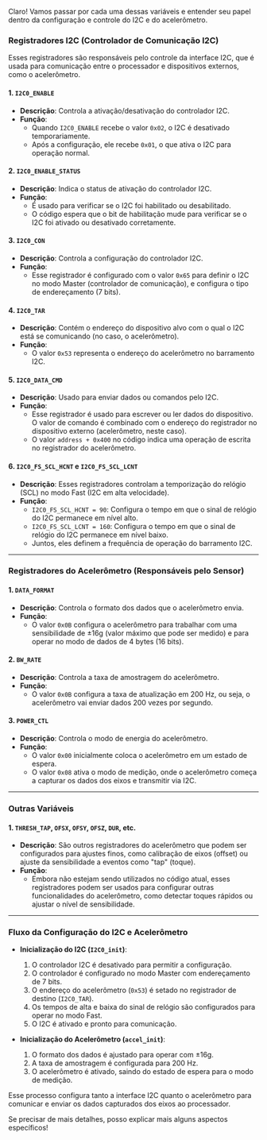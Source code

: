 Claro! Vamos passar por cada uma dessas variáveis e entender seu papel dentro da configuração e controle do I2C e do acelerômetro.

### Registradores I2C (Controlador de Comunicação I2C)
Esses registradores são responsáveis pelo controle da interface I2C, que é usada para comunicação entre o processador e dispositivos externos, como o acelerômetro.

#### 1. `I2C0_ENABLE`
- **Descrição**: Controla a ativação/desativação do controlador I2C.
- **Função**: 
  - Quando `I2C0_ENABLE` recebe o valor `0x02`, o I2C é desativado temporariamente.
  - Após a configuração, ele recebe `0x01`, o que ativa o I2C para operação normal.

#### 2. `I2C0_ENABLE_STATUS`
- **Descrição**: Indica o status de ativação do controlador I2C.
- **Função**: 
  - É usado para verificar se o I2C foi habilitado ou desabilitado.
  - O código espera que o bit de habilitação mude para verificar se o I2C foi ativado ou desativado corretamente.

#### 3. `I2C0_CON`
- **Descrição**: Controla a configuração do controlador I2C.
- **Função**: 
  - Esse registrador é configurado com o valor `0x65` para definir o I2C no modo Master (controlador de comunicação), e configura o tipo de endereçamento (7 bits).
  
#### 4. `I2C0_TAR`
- **Descrição**: Contém o endereço do dispositivo alvo com o qual o I2C está se comunicando (no caso, o acelerômetro).
- **Função**: 
  - O valor `0x53` representa o endereço do acelerômetro no barramento I2C.

#### 5. `I2C0_DATA_CMD`
- **Descrição**: Usado para enviar dados ou comandos pelo I2C.
- **Função**: 
  - Esse registrador é usado para escrever ou ler dados do dispositivo. O valor de comando é combinado com o endereço do registrador no dispositivo externo (acelerômetro, neste caso).
  - O valor `address + 0x400` no código indica uma operação de escrita no registrador do acelerômetro.

#### 6. `I2C0_FS_SCL_HCNT` e `I2C0_FS_SCL_LCNT`
- **Descrição**: Esses registradores controlam a temporização do relógio (SCL) no modo Fast (I2C em alta velocidade).
- **Função**: 
  - `I2C0_FS_SCL_HCNT = 90`: Configura o tempo em que o sinal de relógio do I2C permanece em nível alto.
  - `I2C0_FS_SCL_LCNT = 160`: Configura o tempo em que o sinal de relógio do I2C permanece em nível baixo.
  - Juntos, eles definem a frequência de operação do barramento I2C.

---

### Registradores do Acelerômetro (Responsáveis pelo Sensor)

#### 1. `DATA_FORMAT`
- **Descrição**: Controla o formato dos dados que o acelerômetro envia.
- **Função**: 
  - O valor `0x0B` configura o acelerômetro para trabalhar com uma sensibilidade de ±16g (valor máximo que pode ser medido) e para operar no modo de dados de 4 bytes (16 bits).

#### 2. `BW_RATE`
- **Descrição**: Controla a taxa de amostragem do acelerômetro.
- **Função**: 
  - O valor `0x0B` configura a taxa de atualização em 200 Hz, ou seja, o acelerômetro vai enviar dados 200 vezes por segundo.

#### 3. `POWER_CTL`
- **Descrição**: Controla o modo de energia do acelerômetro.
- **Função**: 
  - O valor `0x00` inicialmente coloca o acelerômetro em um estado de espera.
  - O valor `0x08` ativa o modo de medição, onde o acelerômetro começa a capturar os dados dos eixos e transmitir via I2C.

---

### Outras Variáveis

#### 1. `THRESH_TAP`, `OFSX`, `OFSY`, `OFSZ`, `DUR`, etc.
- **Descrição**: São outros registradores do acelerômetro que podem ser configurados para ajustes finos, como calibração de eixos (offset) ou ajuste da sensibilidade a eventos como "tap" (toque).
- **Função**: 
  - Embora não estejam sendo utilizados no código atual, esses registradores podem ser usados para configurar outras funcionalidades do acelerômetro, como detectar toques rápidos ou ajustar o nível de sensibilidade.

---

### Fluxo da Configuração do I2C e Acelerômetro

- **Inicialização do I2C (`I2C0_init`)**:
  1. O controlador I2C é desativado para permitir a configuração.
  2. O controlador é configurado no modo Master com endereçamento de 7 bits.
  3. O endereço do acelerômetro (`0x53`) é setado no registrador de destino (`I2C0_TAR`).
  4. Os tempos de alta e baixa do sinal de relógio são configurados para operar no modo Fast.
  5. O I2C é ativado e pronto para comunicação.

- **Inicialização do Acelerômetro (`accel_init`)**:
  1. O formato dos dados é ajustado para operar com ±16g.
  2. A taxa de amostragem é configurada para 200 Hz.
  3. O acelerômetro é ativado, saindo do estado de espera para o modo de medição.

Esse processo configura tanto a interface I2C quanto o acelerômetro para comunicar e enviar os dados capturados dos eixos ao processador.

Se precisar de mais detalhes, posso explicar mais alguns aspectos específicos!
